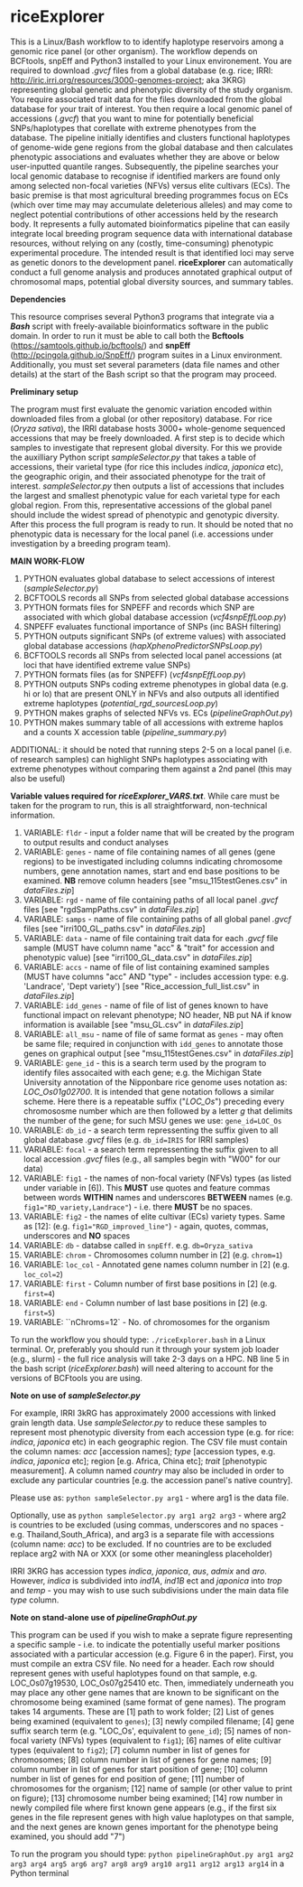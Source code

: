 # riceExplorer

This is a Linux/Bash workflow to to identify haplotype reservoirs among a genomic rice panel (or other organism). The workflow depends on BCFtools, snpEff and Python3 installed to your Linux environement. You are required to download *.gvcf* files from a global database (e.g. rice; IRRI: http://iric.irri.org/resources/3000-genomes-project; aka 3KRG) representing global genetic and phenotypic diversity of the study organism. You require associated trait data for the files downloaded from the global database for your trait of interest. You then require a local genomic panel of accessions (*.gvcf*) that you want to mine for potentially beneficial SNPs/haplotypes that corellate with extreme phenotypes from the database. The pipeline initially identifies and clusters functional haplotypes of genome-wide gene regions from the global database and then calculates  phenotypic associations and evaluates whether they are above or below user-inputted quantile ranges. Subsequently, the pipeline searches your local genomic database to recognise if identified markers are found only among selected non-focal varieties (NFVs) versus elite cultivars (ECs). The basic premise is that most agricultural breeding programmes focus on ECs (which over time may may accumulate deleterious alleles) and may come to neglect potential contributions of other accessions held by the research body. It represents a fully automated bioinformatics pipeline that can easily integrate local breeding program sequence data with international database resources, without relying on any (costly, time-consuming) phenotypic experimental procedure. The intended result is that identified loci may serve as genetic donors to the development panel. **riceExplorer** can automatically conduct a full genome analysis and produces annotated graphical output of chromosomal maps, potential global diversity sources, and summary tables.

**Dependencies**

This resource comprises several Python3 programs that integrate via a ***Bash*** script with freely-available bioinformatics software in the public domain. In order to run it must be able to call both the **Bcftools** (https://samtools.github.io/bcftools/) and **snpEff** (http://pcingola.github.io/SnpEff/) program suites in a Linux environment. Additionally, you must set several parameters (data file names and other details) at the start of the Bash script so that the program may proceed.

**Preliminary setup**

The program must first evaluate the genomic variation encoded within downloaded files from a global (or other repository) database. For rice (*Oryza sativa*), the IRRI database hosts 3000+ whole-genome sequenced accessions that may be freely downloaded. A first step is to decide which samples to investigate that represent global diversity. For this we provide the auxilliary Python script *sampleSelector.py* that takes a table of accessions, their varietal type (for rice this includes *indica*, *japonica* etc), the geographic origin, and their associated phenotype for the trait of interest. *sampleSelector.py* then outputs a list of accessions that includes the largest and smallest phenotypic value for each varietal type for each global region. From this, representative accessions of the global panel should include the widest spread of phenotypic and genotypic diversity. After this process the full program is ready to run. It should be noted that no phenotypic data is necessary for the local panel (i.e. accessions under investigation by a breeding program team).

 **MAIN WORK-FLOW**
1. PYTHON evaluates global database to select accessions of interest (*sampleSelector.py*)
2. BCFTOOLS records all SNPs from selected global database accessions 
3. PYTHON formats files for SNPEFF and records which SNP are associated with which global database accession (*vcf4snpEffLoop.py*)
4. SNPEFF evaluates functional importance of SNPs (inc BASH filtering)
5. PYTHON outputs significant SNPs (of extreme values) with associated global database accessions (*hapXphenoPredictorSNPsLoop.py*)
6. BCFTOOLS records all SNPs from selected local panel accessions (at loci that have identified extreme value SNPs)
7. PYTHON formats files (as for SNPEFF) (*vcf4snpEffLoop.py*)
8. PYTHON outputs SNPs coding extreme phenotypes in global data (e.g. hi or lo) that are present ONLY in NFVs and also outputs all identified extreme haplotypes (*potential_rgd_sourcesLoop.py*)
9. PYTHON makes graphs of selected NFVs vs. ECs (*pipelineGraphOut.py*)
10. PYTHON makes summary table of all accessions with extreme haplos and a counts X accession table (*pipeline_summary.py*)

ADDITIONAL: it should be noted that running steps 2-5 on a local panel (i.e. of research samples) can highlight SNPs haplotypes associating with extreme phenotypes without comparing them against a 2nd panel (this may also be useful)

**Variable values required for *riceExplorer_VARS.txt***. While care must be taken for the program to run, this is all straightforward, non-technical information.

1. VARIABLE: `fldr` - input a folder name that will be created by the program to output results and conduct analyses
2. VARIABLE: `genes` - name of file containing names of all genes (gene regions) to be investigated including columns indicating chromosome numbers, gene annotation names, start and end base positions to be examined. **NB** remove column headers [see "msu_115testGenes.csv" in *dataFiles.zip*]
3. VARIABLE: `rgd` - name of file containing paths of all local panel *.gvcf* files [see "rgdSampPaths.csv" in *dataFiles.zip*]
4. VARIABLE: `samps` - name of file containing paths of all global panel *.gvcf* files [see "irri100_GL_paths.csv" in *dataFiles.zip*]
5. VARIABLE: `data` - name of file containing trait data for each *.gvcf* file sample (MUST have column name "acc" & "trait" for accession and phenotypic value) [see "irri100_GL_data.csv" in *dataFiles.zip*]
6. VARIABLE: `accs` - name of file of list containing examined samples (MUST have columns "acc" AND "type" - includes accession type: e.g. 'Landrace', 'Dept variety') [see "Rice_accession_full_list.csv" in *dataFiles.zip*]
7. VARIABLE: `idd_genes` - name of file of list of genes known to have functional impact on relevant phenotype; NO header, NB put NA if know information is available [see "msu_GL.csv" in *dataFiles.zip*]
8. VARIABLE: `all_msu` - name of file of same format as `genes` - may often be same file; required in conjunction with `idd_genes` to annotate those genes on graphical output [see "msu_115testGenes.csv" in *dataFiles.zip*]
9. VARIABLE: `gene_id` - this is a search term used by the program to identify files assocaited with each gene; e.g. the Michigan State University annotation of the Nipponbare rice genome uses notation as: *LOC_Os01g02700*. It is intended that gene notation follows a similar scheme. Here there is a repeatable suffix ("*LOC_Os*") preceding every chromososme number which are then followed by a letter *g* that delimits the number of the gene; for such MSU genes we use: `gene_id=LOC_Os`
10. VARIABLE: `db_id` - a search term repressenting the suffix given to all global database *.gvcf* files (e.g. `db_id=IRIS` for IRRI samples)
11. VARIABLE: `focal` - a search term repressenting the suffix given to all local accession *.gvcf* files (e.g., all samples begin with "W00" for our data)
12. VARIABLE: `fig1` - the names of non-focal variety (NFVs) types (as listed under variable in [6]). This **MUST** use quotes and feature commas between words **WITHIN** names and underscores **BETWEEN** names (e.g. `fig1="RD_variety,Landrace"`) - i.e. there **MUST** be no spaces.
13. VARIABLE: `fig2` - the names of elite cultivar (ECs) variety types. Same as [12]: (e.g. `fig1="RGD_improved_line"`) - again, quotes, commas, underscores and **NO** spaces
14. VARIABLE: `db` - databse called in `snpEff`. e.g. `db=Oryza_sativa`
15. VARIABLE: `chrom` - Chromosomes column number in [2] (e.g. `chrom=1`)
16. VARIABLE: `loc_col` - Annotated gene names column number in [2] (e.g. `loc_col=2`)
17. VARIABLE: `first` - Column number of first base positions in [2] (e.g. `first=4`)
18. VARIABLE: `end` - Column number of last base positions in [2] (e.g. `first=5`)
19. VARIABLE: ``nChroms=12` - No. of chromosomes for the organism

To run the workflow you should type: `./riceExplorer.bash` in a Linux terminal. Or, preferably you should run it through your system job loader (e.g., slurm) - the full rice analysis will take 2-3 days on a HPC. NB line 5 in the bash script (*riceExplorer.bash*) will need altering to account for the versions of BCFtools you are using. 

**Note on use of *sampleSelector.py***

For example, IRRI 3kRG has approximately 2000 accessions with linked grain length data. Use *sampleSelector.py* to reduce these samples to represent most phenotypic diversity from each accession type (e.g. for rice: *indica*, *japonica* etc) in each geographic region. The CSV file must contain the column names: *acc* [accession names]; *type* [accession types, e.g. *indica*, *japonica* etc]; region [e.g. Africa, China etc]; *trait* [phenotypic measurement]. A column named *country* may also be included in order to exclude any particular countries [e.g. the accession panel's native country].

Please use as: `python sampleSelector.py arg1` - where arg1 is the data file.

Optionally, use as `python sampleSelector.py arg1 arg2 arg3` - where arg2 is countries to be excluded (using commas, underscores and no spaces - e.g. Thailand,South_Africa), and arg3 is a separate file with accessions (column name: *acc*) to be excluded. If no countries are to be excluded replace arg2 with NA or XXX (or some other meaningless placeholder)

IRRI 3KRG has accession types *indica*, *japonica*, *aus*, *admix* and *aro*. However, *indica* is subdivided into *ind1A*, *ind1B* ect and *japonica* into *trop* and *temp* - you may wish to use such subdivisions under the main data file *type* column.



**Note on stand-alone use of *pipelineGraphOut.py***

This program can be used if you wish to make a seprate figure representing a specific sample - i.e. to indicate the potentially useful marker positions associated with a particular accession (e.g. Figure 6 in the paper). First, you must compile an extra CSV file. No need for a header. Each row should represent genes with useful haplotypes found on that sample, e.g. LOC_Os07g19530, LOC_Os07g25410 etc. Then, immediately underneath you may place any other gene names that are known to be significant on the chromosome being examined (same format of gene names). The program takes 14 arguments. These are [1] path to work folder; [2] List of genes being examined (equivalent to `genes`); [3] newly compiled filename; [4] gene suffix search term (e.g. "LOC_Os', equivalent to `gene_id`); [5] names  of non-focal variety (NFVs) types (equivalent to `fig1`); [6] names  of elite cultivar types (equivalent to `fig2`); [7] column number in list of genes for chromosomes; [8] column number in list of genes for gene names; [9] column number in list of genes for start position of gene; [10] column number in list of genes for end position of gene; [11] number of chromosomes for the organism; [12] name of sample (or other value to print on figure); [13] chromosome number being examined; [14] row number in newly compiled file where first known gene appears (e.g., if the first six genes in the file represent genes with high value haplotypes on that sample, and the next genes are known genes important for the phenotype being examined, you should add "7")

To run the program you should type: `python pipelineGraphOut.py arg1 arg2 arg3 arg4 arg5 arg6 arg7 arg8 arg9 arg10 arg11 arg12 arg13 arg14` in a Python terminal
